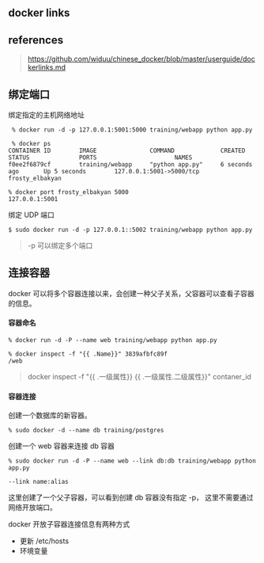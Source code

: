 ## docker links

## references

> https://github.com/widuu/chinese_docker/blob/master/userguide/dockerlinks.md

## 绑定端口

绑定指定的主机网络地址

```
 % docker run -d -p 127.0.0.1:5001:5000 training/webapp python app.py
 
 % docker ps
CONTAINER ID        IMAGE               COMMAND             CREATED             STATUS              PORTS                      NAMES
f0ee2f6879cf        training/webapp     "python app.py"     6 seconds ago       Up 5 seconds        127.0.0.1:5001->5000/tcp   frosty_elbakyan
```

```
% docker port frosty_elbakyan 5000
127.0.0.1:5001
```

绑定 UDP 端口

```
$ sudo docker run -d -p 127.0.0.1::5002 training/webapp python app.py
```

> -p 可以绑定多个端口

## 连接容器

docker 可以将多个容器连接以来，会创建一种父子关系，父容器可以查看子容器的信息。

#### 容器命名

```
% docker run -d -P --name web training/webapp python app.py
```

```
% docker inspect -f "{{ .Name}}" 3839afbfc89f
/web
```

>  docker inspect -f "{{ .一级属性}} {{ .一级属性.二级属性}}" contaner_id

#### 容器连接

创建一个数据库的新容器。

```
% sudo docker -d --name db training/postgres
```

创建一个 web 容器来连接 db 容器

```
% sudo docker run -d -P --name web --link db:db training/webapp python app.py
```

```
--link name:alias
```

这里创建了一个父子容器，可以看到创建 db 容器没有指定 -p， 这里不需要通过网络开放端口。

docker 开放子容器连接信息有两种方式

- 更新 /etc/hosts
- 环境变量

